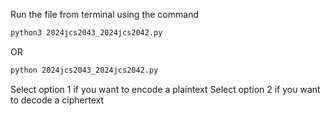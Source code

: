 Run the file from terminal using the command

```sh
python3 2024jcs2043_2024jcs2042.py
```

OR

```sh
python 2024jcs2043_2024jcs2042.py
```

Select option 1 if you want to encode a plaintext
Select option 2 if you want to decode a ciphertext